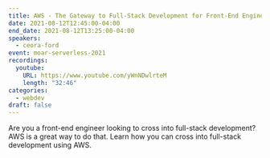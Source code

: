 ```yaml
---
title: AWS - The Gateway to Full-Stack Development for Front-End Engineers
date: 2021-08-12T12:45:00-04:00
end_date: 2021-08-12T13:25:00-04:00
speakers:
  - ceora-ford
event: moar-serverless-2021
recordings:
  youtube:
    URL: https://www.youtube.com/yWnNDwlrteM
    length: "32:46"
categories:
  - webdev
draft: false
---
```


Are you a front-end engineer looking to cross into full-stack development? AWS is a great way to do that. Learn how you can cross into full-stack development using AWS.
